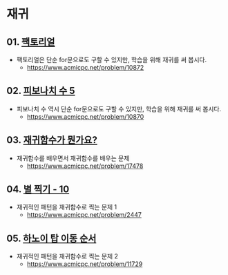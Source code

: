 # 재귀

## 01. [팩토리얼](10872.py)
 - 팩토리얼은 단순 for문으로도 구할 수 있지만, 학습을 위해 재귀를 써 봅시다.
   - https://www.acmicpc.net/problem/10872
## 02. [피보나치 수 5](10870.py)
 - 피보나치 수 역시 단순 for문으로도 구할 수 있지만, 학습을 위해 재귀를 써 봅시다.
   - https://www.acmicpc.net/problem/10870
## 03. [재귀함수가 뭔가요?](17478.py)
 - 재귀함수를 배우면서 재귀함수를 배우는 문제
   - https://www.acmicpc.net/problem/17478
## 04. [별 찍기 - 10](02447.py)
 - 재귀적인 패턴을 재귀함수로 찍는 문제 1
   - https://www.acmicpc.net/problem/2447
## 05. [하노이 탑 이동 순서](11729.py)
 - 재귀적인 패턴을 재귀함수로 찍는 문제 2
   - https://www.acmicpc.net/problem/11729
